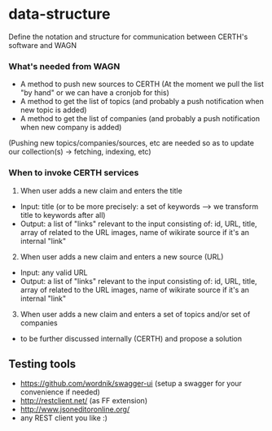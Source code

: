 data-structure
==============

Define the notation and structure for communication between CERTH's software and WAGN


### What's needed from WAGN

* A method to push new sources to CERTH (At the moment we pull the list "by hand" or we can have a cronjob for this)
* A method to get the list of topics  (and probably a push notification when new topic is added)
* A method to get the list of companies (and probably a push notification when new company is added)

(Pushing new topics/companies/sources, etc are needed so as to update our collection(s) -> fetching, indexing, etc)

### When to invoke CERTH services
1) When user adds a new claim and enters the title
  *  Input: title (or to be more precisely: a set of keywords --> we transform title to keywords after all)
  *  Output: a list of "links" relevant to the input consisting of: id, URL, title, array of related to the URL images, name of wikirate source if it's an internal "link"

2) When user adds a new claim and enters a new source (URL)
  *  Input: any valid URL
  *  Output: a list of "links" relevant to the input consisting of: id, URL, title, array of related to the URL images, name of wikirate source if it's an internal "link"

3) When user adds a new claim and enters a set of topics and/or set of companies
  * to be further discussed internally (CERTH) and propose a solution


## Testing tools
* https://github.com/wordnik/swagger-ui (setup a swagger for your convenience if needed)
* http://restclient.net/ (as FF extension)
* http://www.jsoneditoronline.org/
* any REST client you like :)
